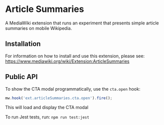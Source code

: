 # Article Summaries

A MediaWiki extension that runs an experiment that presents simple article summaries on mobile Wikipedia.

## Installation

For information on how to install and use this extension, please see:
    <https://www.mediawiki.org/wiki/Extension:ArticleSummaries>

## Public API

To show the CTA modal programmatically, use the `cta.open` hook:

```javascript
mw.hook('ext.articleSummaries.cta.open').fire();
```

This will load and display the CTA modal

To run Jest tests, run:
    `npm run test:jest`
